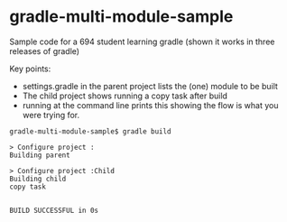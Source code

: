 # gradle-multi-module-sample
Sample code for a 694 student learning gradle (shown it works in three releases of gradle)

Key points:
* settings.gradle in the parent project lists the (one) module to be built
* The child project shows running a copy task after build
* running at the command line prints this showing the flow is what you were trying for.

```
gradle-multi-module-sample$ gradle build

> Configure project : 
Building parent

> Configure project :Child 
Building child
copy task


BUILD SUCCESSFUL in 0s
```
